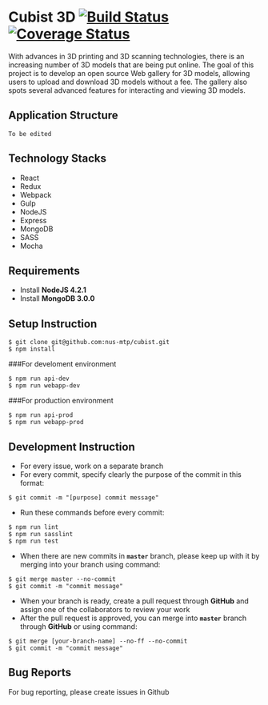 # Cubist 3D [![Build Status](https://travis-ci.org/nus-mtp/cubist.svg?branch=master)](https://travis-ci.org/nus-mtp/cubist) [![Coverage Status](https://coveralls.io/repos/nus-mtp/cubist/badge.svg?branch=master&service=github)](https://coveralls.io/github/nus-mtp/cubist?branch=master)
With advances in 3D printing and 3D scanning technologies, there is an increasing number of 3D models that are being put online. The goal of this project is to develop an open source Web gallery for 3D models, allowing users to upload and download 3D models without a fee. The gallery also spots several advanced features for interacting and viewing 3D models.

## Application Structure
`To be edited`

## Technology Stacks
* React
* Redux
* Webpack
* Gulp
* NodeJS
* Express
* MongoDB
* SASS
* Mocha

## Requirements
* Install **NodeJS 4.2.1**
* Install **MongoDB 3.0.0**

## Setup Instruction

```
$ git clone git@github.com:nus-mtp/cubist.git
$ npm install
```

###For develoment environment

```
$ npm run api-dev
$ npm run webapp-dev
```

###For production environment

```
$ npm run api-prod
$ npm run webapp-prod
```

## Development Instruction
* For every issue, work on a separate branch
* For every commit, specify clearly the purpose of the commit in this format:

```
$ git commit -m "[purpose] commit message"
```

* Run these commands before every commit:

```
$ npm run lint
$ npm run sasslint
$ npm run test
```

* When there are new commits in **`master`** branch, please keep up with it by merging into your branch using command:

```
$ git merge master --no-commit
$ git commit -m "commit message"
```

* When your branch is ready, create a pull request through **GitHub** and assign one of the collaborators to review your work
* After the pull request is approved, you can merge into **`master`** branch through **GitHub** or using command:

```
$ git merge [your-branch-name] --no-ff --no-commit
$ git commit -m "commit message"
```

## Bug Reports
For bug reporting, please create issues in Github
